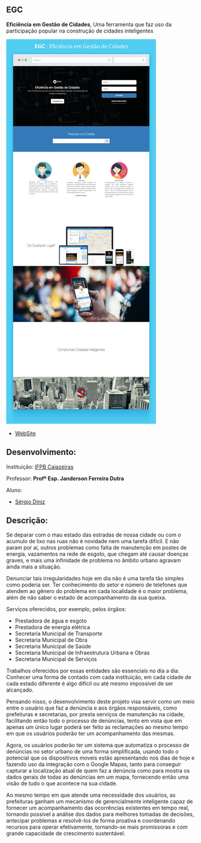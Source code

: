 **EGC**
--------
**Eficiência em Gestão de Cidades**, Uma ferramenta que faz uso da participação popular na construção de cidades inteligentes

![Site](/site-mockup2.jpg)
 - [WebSite](#)
 
Desenvolvimento:
-------
 
Instituição: [IFPB Cajazeiras](http://portal.ifpb.edu.br/campi/campi/cajazeiras)

Professor: **Profº Esp. Janderson Ferreira Dutra**

Aluno:
- [Sérgio Diniz](http://buscatextual.cnpq.br/buscatextual/visualizacv.do?metodo=apresentar&id=K8153626U7)
 
Descrição:
--------

Se deparar com o mau estado das estradas de nossa cidade ou com o acumulo de lixo nas ruas não é novidade nem uma tarefa difícil. E não param por ai, outros problemas como falta de manutenção em postes de energia, vazamentos na rede de esgoto, que chegam até causar doenças graves, e mais uma infinidade de problema no âmbito urbano agravam ainda mais a situação.

Denunciar tais irregularidades hoje em dia não é uma tarefa tão simples como poderia ser. Ter conhecimento do setor e número de telefones que atendem ao gênero do problema em cada localidade é o maior problema, além de não saber o estado de acompanhamento da sua queixa.

Serviços oferecidos, por exemplo, pelos órgãos:

- Prestadora de água e esgoto
- Prestadora de energia elétrica
- Secretaria Municipal de Transporte
- Secretaria Municipal de Obra
- Secretaria Municipal de Saúde
- Secretaria Municipal de Infraestrutura Urbana e Obras
- Secretaria Municipal de Serviços

Trabalhos oferecidos por essas entidades são essenciais no dia a dia. Conhecer uma forma de contado com cada instituição, em cada cidade de cada estado diferente é algo difícil ou até mesmo impossível de ser alcançado.

Pensando nisso, o desenvolvimento deste projeto visa servir como um meio entre o usuário que faz a denúncia e aos órgãos responsáveis, como prefeituras e secretarias, por presta serviços de manutenção na cidade, facilitando então todo o processo de denúncias, tento em vista que em apenas um único lugar poderá ser feito as reclamações ao mesmo tempo em que os usuários poderão ter um acompanhamento das mesmas.

Agora, os usuários poderão ter um sistema que automatiza o processo de denúncias no setor urbano de uma forma simplificada, usando todo o potencial que os dispositivos moveis estão apresentando nos dias de hoje e fazendo uso da integração com o Google Mapas, tanto para conseguir capturar a localização atual de quem faz a denúncia como para mostra os dados gerais de todas as denúncias em um mapa, fornecendo então uma visão de tudo o que acontece na sua cidade.

Ao mesmo tempo em que atende uma necessidade dos usuários, as prefeituras ganham um mecanismo de gerencialmente inteligente capaz de fornecer um acompanhamento das ocorrências existentes em tempo real, tornando possível a análise dos dados para melhores tomadas de decisões, antecipar problemas e resolvê-los de forma proativa e coordenando recursos para operar efetivamente, tornando-se mais promissoras e com grande capacidade de crescimento sustentável.
